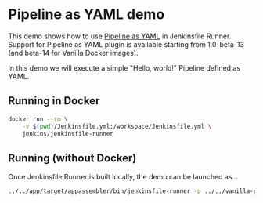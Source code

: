 # Pipeline as YAML demo

This demo shows how to use [Pipeline as YAML](https://plugins.jenkins.io/pipeline-as-yaml/) in Jenkinsfile Runner.
Support for Pipeline as YAML plugin is available starting from 1.0-beta-13 (and beta-14 for Vanilla Docker images).

In this demo we will execute a simple "Hello, world!" Pipeline defined as YAML.

## Running in Docker

```bash
docker run --rm \
    -v $(pwd)/Jenkinsfile.yml:/workspace/Jenkinsfile.yml \
    jenkins/jenkinsfile-runner
```

## Running (without Docker)

Once Jenkinsfile Runner is built locally, the demo can be launched as...

```bash
../../app/target/appassembler/bin/jenkinsfile-runner -p ../../vanilla-package/target/plugins/ -w ../../vanilla-package/target/war/jenkins.war -f ./Jenkinsfile.yml
```
